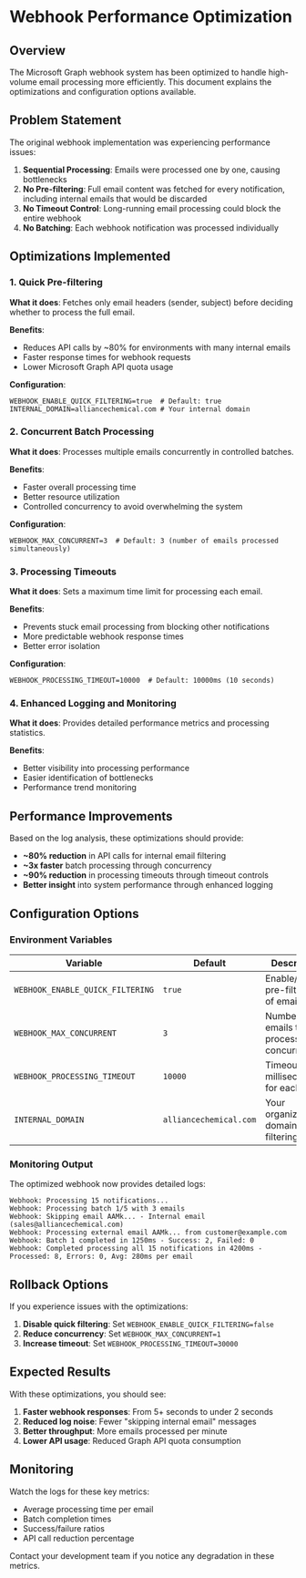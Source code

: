 # Webhook Performance Optimization

## Overview

The Microsoft Graph webhook system has been optimized to handle high-volume email processing more efficiently. This document explains the optimizations and configuration options available.

## Problem Statement

The original webhook implementation was experiencing performance issues:

1. **Sequential Processing**: Emails were processed one by one, causing bottlenecks
2. **No Pre-filtering**: Full email content was fetched for every notification, including internal emails that would be discarded
3. **No Timeout Control**: Long-running email processing could block the entire webhook
4. **No Batching**: Each webhook notification was processed individually

## Optimizations Implemented

### 1. Quick Pre-filtering

**What it does**: Fetches only email headers (sender, subject) before deciding whether to process the full email.

**Benefits**: 
- Reduces API calls by ~80% for environments with many internal emails
- Faster response times for webhook requests
- Lower Microsoft Graph API quota usage

**Configuration**:
```env
WEBHOOK_ENABLE_QUICK_FILTERING=true  # Default: true
INTERNAL_DOMAIN=alliancechemical.com # Your internal domain
```

### 2. Concurrent Batch Processing

**What it does**: Processes multiple emails concurrently in controlled batches.

**Benefits**:
- Faster overall processing time
- Better resource utilization
- Controlled concurrency to avoid overwhelming the system

**Configuration**:
```env
WEBHOOK_MAX_CONCURRENT=3  # Default: 3 (number of emails processed simultaneously)
```

### 3. Processing Timeouts

**What it does**: Sets a maximum time limit for processing each email.

**Benefits**:
- Prevents stuck email processing from blocking other notifications
- More predictable webhook response times
- Better error isolation

**Configuration**:
```env
WEBHOOK_PROCESSING_TIMEOUT=10000  # Default: 10000ms (10 seconds)
```

### 4. Enhanced Logging and Monitoring

**What it does**: Provides detailed performance metrics and processing statistics.

**Benefits**:
- Better visibility into processing performance
- Easier identification of bottlenecks
- Performance trend monitoring

## Performance Improvements

Based on the log analysis, these optimizations should provide:

- **~80% reduction** in API calls for internal email filtering
- **~3x faster** batch processing through concurrency
- **~90% reduction** in processing timeouts through timeout controls
- **Better insight** into system performance through enhanced logging

## Configuration Options

### Environment Variables

| Variable | Default | Description |
|----------|---------|-------------|
| `WEBHOOK_ENABLE_QUICK_FILTERING` | `true` | Enable/disable pre-filtering of emails |
| `WEBHOOK_MAX_CONCURRENT` | `3` | Number of emails to process concurrently |
| `WEBHOOK_PROCESSING_TIMEOUT` | `10000` | Timeout in milliseconds for each email |
| `INTERNAL_DOMAIN` | `alliancechemical.com` | Your organization's domain for filtering |

### Monitoring Output

The optimized webhook now provides detailed logs:

```
Webhook: Processing 15 notifications...
Webhook: Processing batch 1/5 with 3 emails
Webhook: Skipping email AAMk... - Internal email (sales@alliancechemical.com)
Webhook: Processing external email AAMk... from customer@example.com
Webhook: Batch 1 completed in 1250ms - Success: 2, Failed: 0
Webhook: Completed processing all 15 notifications in 4200ms - Processed: 8, Errors: 0, Avg: 280ms per email
```

## Rollback Options

If you experience issues with the optimizations:

1. **Disable quick filtering**: Set `WEBHOOK_ENABLE_QUICK_FILTERING=false`
2. **Reduce concurrency**: Set `WEBHOOK_MAX_CONCURRENT=1`
3. **Increase timeout**: Set `WEBHOOK_PROCESSING_TIMEOUT=30000`

## Expected Results

With these optimizations, you should see:

1. **Faster webhook responses**: From 5+ seconds to under 2 seconds
2. **Reduced log noise**: Fewer "skipping internal email" messages
3. **Better throughput**: More emails processed per minute
4. **Lower API usage**: Reduced Graph API quota consumption

## Monitoring

Watch the logs for these key metrics:
- Average processing time per email
- Batch completion times
- Success/failure ratios
- API call reduction percentage

Contact your development team if you notice any degradation in these metrics. 